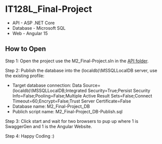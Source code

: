 # IT128L_Final-Project

* API - ASP .NET Core
* Database - Microsoft SQL
* Web - Angular 15

## How to Open

Step 1: Open the project use the M2_Final-Project.sln in the [API folder](API).

Step 2: Publish the database into the (localdb)\MSSQLLocalDB server, use the existing profile:
* Target database connection: Data Source=(localdb)\MSSQLLocalDB;Integrated Security=True;Persist Security Info=False;Pooling=False;Multiple Active Result Sets=False;Connect Timeout=60;Encrypt=False;Trust Server Certificate=False
* Database name: M2_Final-Project_DB
* Publich script name: M2_Final-Project_DB-Publish.sql

Step 3: Click start and wait for two browsers to pup up where 1 is SwaggerGen and 1 is the Angular Website.

Step 4: Happy Coding :)
